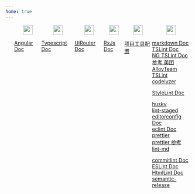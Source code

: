 ```yaml
---
home: true
---
```


<div id="home">
<ul class="summary">
<li class="item">
<img class="item-icon" src="/assets/img/angular.svg">

[Angular Doc](https://angular.cn/)

</li>
<li class="item">
<img class="item-icon" src="/assets/img/typescript.svg">

[Typescript Doc](https://www.tslang.cn/docs/home.html)

</li>
<li class="item">
<img class="item-icon" src="/assets/img/ui-router.svg">

[UiRouter Doc](https://ui-router.github.io/ng2/)

</li>
<li class="item">
<img class="item-icon" src="/assets/img/rxjs.png">

[RxJs Doc](https://cn.rx.js.org/)

</li>
<li class="item">
<img class="item-icon" src="/assets/img/tool.svg">

[项目工具配置](/pages/tools/extensions)

</li>
<li class="item">
<img class="item-icon" src="/assets/img/other.svg">

[markdown Doc](/pages/other/markdown)  
[TSLint Doc](https://palantir.github.io/tslint/)  
[NG TSLint Doc](https://github.com/fulls1z3/angular-tslint-rules)  
[参考 美团](https://tech.meituan.com/2019/01/17/exploring-the-tslint-static-checking-tool-on-the-react-native-project.html)  
[AlloyTeam TSLint](https://github.com/AlloyTeam/tslint-config-alloy/blob/master/index.js)  
[codelyzer](https://www.baidu.com/s?wd=codelyzer&tn=98012088_2_dg&ch=8)

[StyleLint Doc](https://ui-router.github.io/ng2/)

[husky](https://www.npmjs.com/package/husky)  
[lint-staged](https://github.com/okonet/lint-staged)  
[editorconfig Doc](https://editorconfig.org)  
[eclint Doc](https://github.com/jedmao/eclint)  
[prettier](https://prettier.io/)  
[prettier 参考](https://segmentfault.com/a/1190000015315545?utm_source=tag-newest)  
[lint-md](https://www.npmjs.com/package/lint-md)

[commitlint Doc](https://ui-router.github.io/ng2/)  
[ESLint Doc](https://ui-router.github.io/ng2/)  
[HtmlLint Doc](https://ui-router.github.io/ng2/)  
[semantic-release](https://www.npmjs.com/package/semantic-release)

</li>
</ul>
</div>

<style style="display:none;">
.summary {
  display: flex;
  justify-content: space-between;
}

.summary .item {
  list-style: none;
  position: relative;
  padding-top: 26px;
}
.summary .item .item-icon {
  height: 26px;
  position: absolute;
  top: 0;
  left: 50%;
  transform: translateX(-50%);
}
</style>
